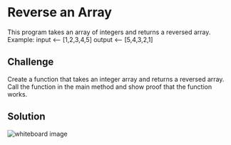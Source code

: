 # Reverse an Array
This program takes an array of integers and returns a reversed array.
Example:	input <-- [1,2,3,4,5]
			output <-- [5,4,3,2,1]

## Challenge
Create a function that takes an integer array and returns a reversed array. 
Call the function in the main method and show proof that the function works.

## Solution
![whiteboard image](https://github.com/ecaoile/Data-Structures-and-Algorithms/blob/1017fd729ca4d35fc0219f58628905f5114cd7c4/assets/array_reverse.jpg "Whiteboard Challenge 01 Solution")
